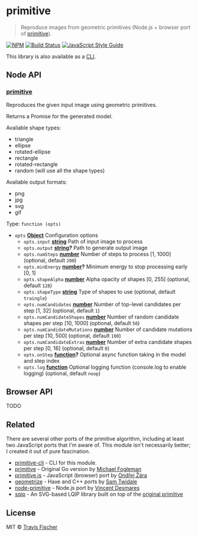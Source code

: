 # primitive

> Reproduce images from geometric primitives (Node.js + browser port of [primitive](https://github.com/fogleman/primitive)).

[![NPM](https://img.shields.io/npm/v/primitive.svg)](https://www.npmjs.com/package/primitive) [![Build Status](https://travis-ci.com/transitive-bullshit/primitive.svg?branch=master)](https://travis-ci.com/transitive-bullshit/primitive) [![JavaScript Style Guide](https://img.shields.io/badge/code_style-standard-brightgreen.svg)](https://standardjs.com)

This library is also available as a [CLI](https://github.com/transitive-bullshit/primitive-cli).

## Node API

<!-- Generated by documentation.js. Update this documentation by updating the source code. -->

### [primitive](https://github.com/transitive-bullshit/primitive/blob/dcf31100243ed0157c1607746b2fd11589874781/index.js#L56-L99)

Reproduces the given input image using geometric primitives.

Returns a Promise for the generated model.

Available shape types:

-   triangle
-   ellipse
-   rotated-ellipse
-   rectangle
-   rotated-rectangle
-   random (will use all the shape types)

Available output formats:

-   png
-   jpg
-   svg
-   gif

Type: `function (opts)`

-   `opts` **[Object](https://developer.mozilla.org/docs/Web/JavaScript/Reference/Global_Objects/Object)** Configuration options
    -   `opts.input` **[string](https://developer.mozilla.org/docs/Web/JavaScript/Reference/Global_Objects/String)** Path of input image to process
    -   `opts.output` **[string](https://developer.mozilla.org/docs/Web/JavaScript/Reference/Global_Objects/String)?** Path to generate output image
    -   `opts.numSteps` **[number](https://developer.mozilla.org/docs/Web/JavaScript/Reference/Global_Objects/Number)** Number of steps to process [1, 1000] (optional, default `200`)
    -   `opts.minEnergy` **[number](https://developer.mozilla.org/docs/Web/JavaScript/Reference/Global_Objects/Number)?** Minimum energy to stop processing early [0, 1]
    -   `opts.shapeAlpha` **[number](https://developer.mozilla.org/docs/Web/JavaScript/Reference/Global_Objects/Number)** Alpha opacity of shapes [0, 255] (optional, default `128`)
    -   `opts.shapeType` **[string](https://developer.mozilla.org/docs/Web/JavaScript/Reference/Global_Objects/String)** Type of shapes to use (optional, default `traingle`)
    -   `opts.numCandidates` **[number](https://developer.mozilla.org/docs/Web/JavaScript/Reference/Global_Objects/Number)** Number of top-level candidates per step [1, 32] (optional, default `1`)
    -   `opts.numCandidateShapes` **[number](https://developer.mozilla.org/docs/Web/JavaScript/Reference/Global_Objects/Number)** Number of random candidate shapes per step [10, 1000] (optional, default `50`)
    -   `opts.numCandidateMutations` **[number](https://developer.mozilla.org/docs/Web/JavaScript/Reference/Global_Objects/Number)** Number of candidate mutations per step [10, 500] (optional, default `100`)
    -   `opts.numCandidateExtras` **[number](https://developer.mozilla.org/docs/Web/JavaScript/Reference/Global_Objects/Number)** Number of extra candidate shapes per step [0, 16] (optional, default `0`)
    -   `opts.onStep` **[function](https://developer.mozilla.org/docs/Web/JavaScript/Reference/Statements/function)?** Optional async function taking in the model and step index
    -   `opts.log` **[function](https://developer.mozilla.org/docs/Web/JavaScript/Reference/Statements/function)** Optional logging function (console.log to enable logging) (optional, default `noop`)

## Browser API

TODO

## Related

There are several other ports of the primitive algorithm, including at least two JavaScript ports that I'm aware of. This module isn't necessarily better; I created it out of pure fascination.

-   [primitive-cli](https://github.com/transitive-bullshit/primitive-cli) - CLI for this module.
-   [primitive](https://github.com/fogleman/primitive) - Original Go version by [Michael Fogleman](https://www.michaelfogleman.com/)
-   [primitive.js](https://github.com/ondras/primitive.js) - JavaScript (browser) port by [Ondřej Žára](https://github.com/ondras)
-   [geometrize](http://www.geometrize.co.uk/) - Haxe and C++ ports by [Sam Twidale](https://samcodes.co.uk/)
-   [node-primitive](https://github.com/vincentdesmares/node-primitive) - Node.js port by [Vincent Desmares](https://github.com/vincentdesmares)
-   [sqip](https://github.com/technopagan/sqip) - An SVG-based LQIP library built on top of the [original primitive](https://github.com/fogleman/primitive)

## License

MIT © [Travis Fischer](https://github.com/transitive-bullshit)
